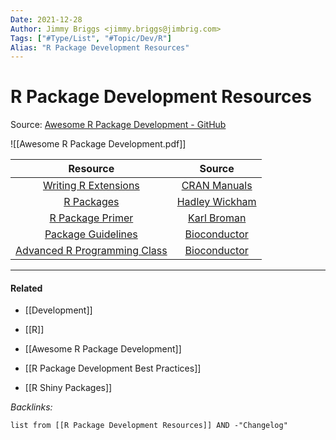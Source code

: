 ```yaml
---
Date: 2021-12-28
Author: Jimmy Briggs <jimmy.briggs@jimbrig.com>
Tags: ["#Type/List", "#Topic/Dev/R"]
Alias: "R Package Development Resources"
---
```


# R Package Development Resources

Source: [Awesome R Package Development - GitHub](https://indrajeetpatil.github.io/awesome-r-pkgtools/)

![[Awesome R Package Development.pdf]]

|                                             Resource                                              |                         Source                          |
|:-------------------------------------------------------------------------------------------------:|:-------------------------------------------------------:|
|               [Writing R Extensions](http://cran.fhcrc.org/doc/manuals/R-exts.html)               | [CRAN Manuals](https://cran.r-project.org/manuals.html) |
|                              [R Packages](http://r-pkgs.had.co.nz/)                               |           [Hadley Wickham](http://hadley.nz/)           |
|                        [R Package Primer](http://kbroman.org/pkg_primer/)                         |           [Karl Broman](https://kbroman.org/)           |
|         [Package Guidelines](http://www.bioconductor.org/developers/package-guidelines/)          |                    [Bioconductor]()                     |
| [Advanced R Programming Class](http://www.bioconductor.org/help/course-materials/2010/AdvancedR/) |                    [Bioconductor]()                     |



***

#### Related

- [[Development]]
- [[R]]

- [[Awesome R Package Development]]
- [[R Package Development Best Practices]]
- [[R Shiny Packages]]

*Backlinks:*

```dataview
list from [[R Package Development Resources]] AND -"Changelog"
```